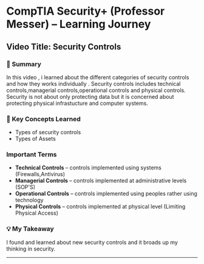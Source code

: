 # CompTIA Security+ (Professor Messer) – Learning Journey

## Video Title: Security Controls

### 📌 Summary
In this video , i learned about the different categories of security controls and how they works individually .
Security controls includes technical controls,managerial controls,operational controls and physical controls.
Security is not about only protecting data but it is concerned about protecting physical infrastucture and computer systems. 

### 📝 Key Concepts Learned
- Types of security controls
- Types of Assets

### Important Terms
- **Technical Controls** – controls implemented using systems (Firewalls,Antivirus)
- **Managerial Controls** – controls implemented at administrative levels (SOP'S)  
- **Operational Controls** – controls implemented using peoples rather using technology 
- **Physical Controls** – controls implemented at physical level (Limiting Physical Access)   

### 💡 My Takeaway
I found and learned about new security controls and it broads up my thinking in security.

---

